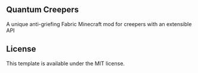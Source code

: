 ## Quantum Creepers

A unique anti-griefing Fabric Minecraft mod for creepers with an extensible API

## License

This template is available under the MIT license.
